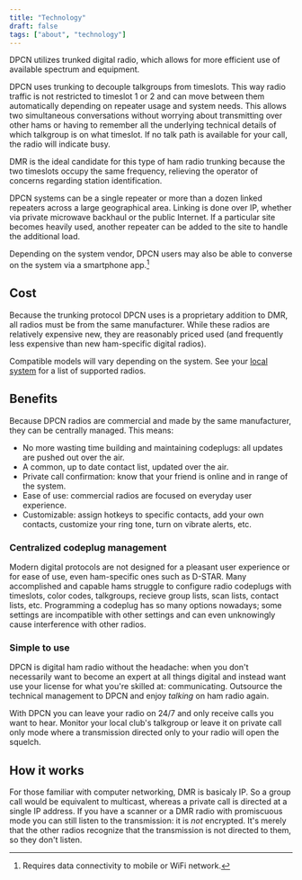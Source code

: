 ```yaml
---
title: "Technology"
draft: false
tags: ["about", "technology"]
---
```


DPCN utilizes trunked digital radio, which allows for more efficient use of available spectrum and equipment.

<!--more-->

DPCN uses trunking to decouple talkgroups from timeslots. This way radio traffic is not restricted to timeslot 1 or 2 and can move between them automatically depending on repeater usage and system needs. This allows two simultaneous conversations without worrying about transmitting over other hams or having to remember all the underlying technical details of which talkgroup is on what timeslot. If no talk path is available for your call, the radio will indicate busy.

DMR is the ideal candidate for this type of ham radio trunking because the two timeslots occupy the same frequency, relieving the operator of concerns regarding station identification.

DPCN systems can be a single repeater or more than a dozen linked repeaters across a large geographical area. Linking is done over IP, whether via private microwave backhaul or the public Internet. If a particular site becomes heavily used, another repeater can be added to the site to handle the additional load.

Depending on the system vendor, DPCN users may also be able to converse on the system via a smartphone app.[^1]

[^1]: Requires data connectivity to mobile or WiFi network.

## Cost

Because the trunking protocol DPCN uses is a proprietary addition to DMR, all radios must be from the same manufacturer. While these radios are relatively expensive new, they are reasonably priced used (and frequently less expensive than new ham-specific digital radios).

Compatible models will vary depending on the system. See your [local system](/system) for a list of supported radios.

## Benefits

Because DPCN radios are commercial and made by the same manufacturer, they can be centrally managed. This means:

* No more wasting time building and maintaining codeplugs: all updates are pushed out over the air.
* A common, up to date contact list, updated over the air.
* Private call confirmation: know that your friend is online and in range of the system.
* Ease of use: commercial radios are focused on everyday user experience.
* Customizable: assign hotkeys to specific contacts, add your own contacts, customize your ring tone, turn on vibrate alerts, etc.

### Centralized codeplug management

Modern digital protocols are not designed for a pleasant user experience or for ease of use, even ham-specific ones such as D-STAR. Many accomplished and capable hams struggle to configure radio codeplugs with timeslots, color codes, talkgroups, recieve group lists, scan lists, contact lists, etc. Programming a codeplug has so many options nowadays; some settings are incompatible with other settings and can even unknowingly cause interference with other radios.

### Simple to use

DPCN is digital ham radio without the headache: when you don't necessarily want to become an expert at all things digital and instead want use your license for what you're skilled at: communicating. Outsource the technical management to DPCN and enjoy *talking* on ham radio again.

With DPCN you can leave your radio on 24/7 and only receive calls you want to hear. Monitor your local club's talkgroup or leave it on private call only mode where a transmission directed only to your radio will open the squelch.

## How it works

For those familiar with computer networking, DMR is basicaly IP. So a group call would be equivalent to multicast, whereas a private call is directed at a single IP address. If you have a scanner or a DMR radio with promiscuous mode you can still listen to the transmission: it is *not* encrypted. It's merely that the other radios recognize that the transmission is not directed to them, so they don't listen.
